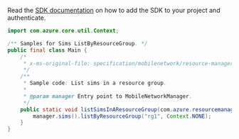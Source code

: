 Read the [SDK documentation](https://github.com/Azure/azure-sdk-for-java/blob/azure-resourcemanager-mobilenetwork_1.0.0-beta.2/sdk/mobilenetwork/azure-resourcemanager-mobilenetwork/README.md) on how to add the SDK to your project and authenticate.

```java
import com.azure.core.util.Context;

/** Samples for Sims ListByResourceGroup. */
public final class Main {
    /*
     * x-ms-original-file: specification/mobilenetwork/resource-manager/Microsoft.MobileNetwork/preview/2022-03-01-preview/examples/SimListByResourceGroup.json
     */
    /**
     * Sample code: List sims in a resource group.
     *
     * @param manager Entry point to MobileNetworkManager.
     */
    public static void listSimsInAResourceGroup(com.azure.resourcemanager.mobilenetwork.MobileNetworkManager manager) {
        manager.sims().listByResourceGroup("rg1", Context.NONE);
    }
}
```
